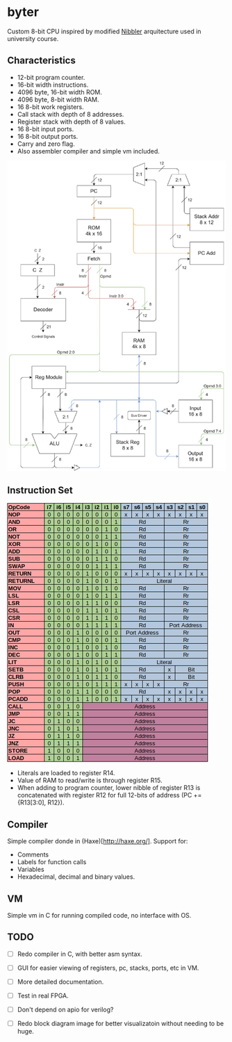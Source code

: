 # byter
Custom 8-bit CPU inspired by modified [Nibbler](https://www.bigmessowires.com/nibbler/) arquitecture used in university course.

## Characteristics
- 12-bit program counter.
- 16-bit width instructions.
- 4096 byte, 16-bit width ROM.
- 4096 byte, 8-bit width RAM.
- 16 8-bit work registers.
- Call stack with depth of 8 addresses.
- Register stack with depth of 8 values.
- 16 8-bit input ports.
- 16 8-bit output ports.
- Carry and zero flag.
- Also assembler compiler and simple vm included.

![Block diagram](byter_block_diagram.png)

## Instruction Set
![Instruction set](isa_format.png)

- Literals are loaded to register R14.
- Value of RAM to read/write is through register R15.
- When adding to program counter, lower nibble of register R13 is concatenated with register R12 for full 12-bits of address (PC += {R13[3:0], R12}).

## Compiler
Simple compiler donde in (Haxe)[http://haxe.org/].
Support for:
- Comments
- Labels for function calls
- Variables
- Hexadecimal, decimal and binary values.

## VM
Simple vm in C for running compiled code, no interface with OS.

## TODO
- [ ] Redo compiler in C, with better asm syntax.
- [ ] GUI for easier viewing of registers, pc, stacks, ports, etc in VM.
- [ ] More detailed documentation.
- [ ] Test in real FPGA.
- [ ] Don't depend on apio for verilog?
- [ ] Redo block diagram image for better visualizatoin without needing to be huge.

